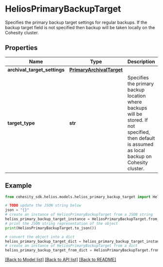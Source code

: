 # HeliosPrimaryBackupTarget

Specifies the primary backup target settings for regular backups. If the backup target field is not specified then backup will be taken locally on the Cohesity cluster.

## Properties

Name | Type | Description | Notes
------------ | ------------- | ------------- | -------------
**archival_target_settings** | [**PrimaryArchivalTarget**](PrimaryArchivalTarget.md) |  | [optional] 
**target_type** | **str** | Specifies the primary backup location where backups will be stored. If not specified, then default is assumed as local backup on Cohesity cluster. | [optional] [default to 'Local']

## Example

```python
from cohesity_sdk.helios.models.helios_primary_backup_target import HeliosPrimaryBackupTarget

# TODO update the JSON string below
json = "{}"
# create an instance of HeliosPrimaryBackupTarget from a JSON string
helios_primary_backup_target_instance = HeliosPrimaryBackupTarget.from_json(json)
# print the JSON string representation of the object
print(HeliosPrimaryBackupTarget.to_json())

# convert the object into a dict
helios_primary_backup_target_dict = helios_primary_backup_target_instance.to_dict()
# create an instance of HeliosPrimaryBackupTarget from a dict
helios_primary_backup_target_from_dict = HeliosPrimaryBackupTarget.from_dict(helios_primary_backup_target_dict)
```
[[Back to Model list]](../README.md#documentation-for-models) [[Back to API list]](../README.md#documentation-for-api-endpoints) [[Back to README]](../README.md)


